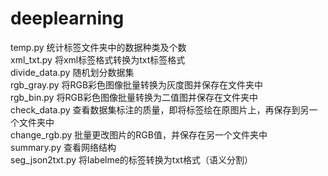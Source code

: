 # deeplearning
temp.py  统计标签文件夹中的数据种类及个数  
xml_txt.py  将xml标签格式转换为txt标签格式  
divide_data.py 随机划分数据集  
rgb_gray.py 将RGB彩色图像批量转换为灰度图并保存在文件夹中  
rgb_bin.py 将RGB彩色图像批量转换为二值图并保存在文件夹中  
check_data.py 查看数据集标注的质量，即将标签绘在原图片上，再保存到另一个文件夹中  
change_rgb.py 批量更改图片的RGB值，并保存在另一个文件夹中  
summary.py 查看网络结构  
seg_json2txt.py 将labelme的标签转换为txt格式（语义分割）
